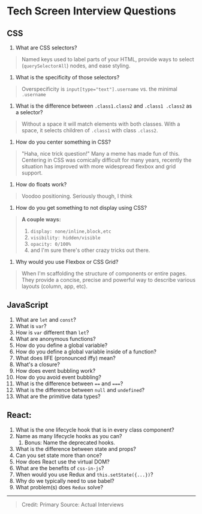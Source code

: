 # Tech Screen Interview Questions

## CSS

1. What are CSS selectors?

> Named keys used to label parts of your HTML, provide ways to select (`querySelectorAll`) nodes, and ease styling.

1. What is the specificity of those selectors?

> Overspecificity is `input[type="text"].username` vs. the minimal `.username`

1. What is the difference between `.class1.class2` and `.class1 .class2` as a selector?

> Without a space it will match elements with both classes.
> With a space, it selects children of `.class1` with class `.class2`. 

1. How do you center something in CSS?

> "Haha, nice trick question!" Many a meme has made fun of this. 
> Centering in CSS was comically difficult for many years, recently the situation has improved with more widespread flexbox and grid support.

1. How do floats work?

> Voodoo positioning. Seriously though, I think 

1. How do you get something to not display using CSS?

> **A couple ways:**
> 1. `display: none/inline,block,etc`
> 1. `visibility: hidden/visible`
> 1. `opacity: 0/100%`
> 1. and I'm sure there's other crazy tricks out there.

1. Why would you use Flexbox or CSS Grid?

> When I'm scaffolding the structure of components or entire pages. They provide a concise, precise and powerful way to describe various layouts (column, app, etc).

## JavaScript

1. What are `let` and `const`?
1. What is `var`?
1. How is `var` different than `let`?
1. What are anonymous functions?
1. How do you define a global variable?
1. How do you define a global variable inside of a function?
1. What does IIFE (pronounced iffy) mean?
1. What's a closure?
1. How does event bubbling work?
1. How do you avoid event bubbling?
1. What is the difference between `==` and `===`?
1. What is the difference between `null` and `undefined`?
1. What are the primitive data types?

## React:

1. What is the one lifecycle hook that is in every class component?
1. Name as many lifecycle hooks as you can?
    1. Bonus: Name the deprecated hooks.
1. What is the difference between state and props?
1. Can you set state more than once?
1. How does React use the virtual DOM?
1. What are the benefits of `css-in-js`?
1. When would you use Redux and `this.setState({...})`?
1. Why do we typically need to use babel?
1. What problem(s) does `Redux` solve?


---------------

> Credit: Primary Source: Actual Interviews

